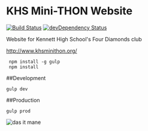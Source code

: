 # KHS Mini-THON Website
[![Build Status](https://api.travis-ci.org/KHS-Minithon/khs-minithon.github.io.svg?branch=master)](https://travis-ci.org/KHS-Minithon/khs-minithon.github.io)
[![devDependency Status](https://david-dm.org/khs-minithon/khs-minithon.github.io/dev-status.svg)](https://david-dm.org/khs-minithon/khs-minithon.github.io#info=devDependencies)

Website for Kennett High School's Four Diamonds club

http://www.khsminithon.org/


```
 npm install -g gulp
 npm install
```

##Development

``` gulp dev ```

##Production

``` gulp prod ```


![das it mane](http://ell.h-cdn.co/assets/16/04/1454089826-kanyeparty.gif)

